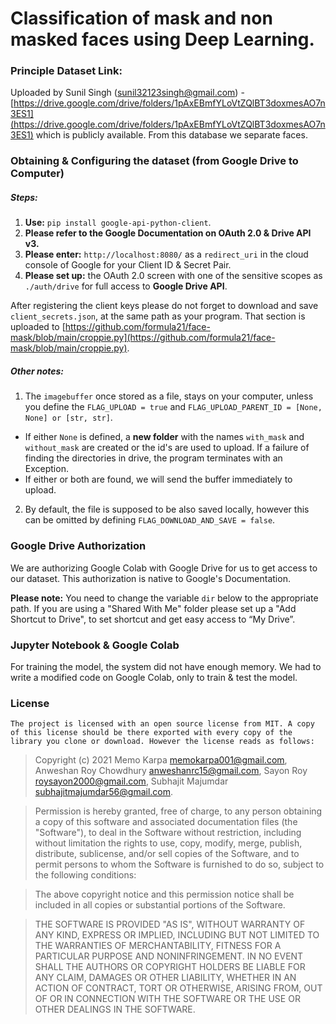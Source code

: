 # Classification of mask and non masked faces using Deep Learning.

### Principle Dataset Link:
Uploaded by Sunil Singh (sunil32123singh@gmail.com) - [https://drive.google.com/drive/folders/1pAxEBmfYLoVtZQlBT3doxmesAO7n3ES1](https://drive.google.com/drive/folders/1pAxEBmfYLoVtZQlBT3doxmesAO7n3ES1) which is publicly available. From this database we separate faces.

### Obtaining & Configuring the dataset (from Google Drive to Computer)

##### Steps:

1. **Use:** `pip install google-api-python-client`.
2. **Please refer to the Google Documentation on OAuth 2.0 & Drive API v3.**
3. **Please enter:** `http://localhost:8080/` as a `redirect_uri` in the cloud console of Google for your Client ID & Secret Pair.
4. **Please set up:** the OAuth 2.0 screen with one of the sensitive scopes as `./auth/drive` for full access to **Google Drive API**.

After registering the client keys please do not forget to download and save `client_secrets.json`, at the same path as your program. That section is uploaded to [https://github.com/formula21/face-mask/blob/main/croppie.py](https://github.com/formula21/face-mask/blob/main/croppie.py).

##### Other notes:

1. The `imagebuffer` once stored as a file, stays on your computer, unless you define the `FLAG_UPLOAD = true` and `FLAG_UPLOAD_PARENT_ID = [None, None] or [str, str]`.
  - If either `None` is defined,  a **new folder** with the names `with_mask` and `without_mask` are created or the id's are used to upload. If a failure of finding the directories in drive, the program terminates with an Exception.
  - If either or both are found, we will send the buffer immediately to upload.
2. By default, the file is supposed to be also saved locally, however this can be omitted by defining `FLAG_DOWNLOAD_AND_SAVE = false`.

### Google Drive Authorization

We are authorizing Google Colab with Google Drive for us to get access to our dataset. This authorization is native to Google's Documentation.

**Please note:** You need to change the variable `dir` below to the appropriate path. If you are using a "Shared With Me" folder please set up a "Add Shortcut to Drive", to set shortcut and get easy access to &ldquo;My Drive&rdquo;.


### Jupyter Notebook & Google Colab

For training the model, the system did not have enough memory. We had to write a modified code on Google Colab, only to train & test the model.

### License

`The project is licensed with an open source license from MIT. A copy of this license should be there exported with every copy of the library you clone or download. However the license reads as follows:`


> Copyright (c) 2021 Memo Karpa <memokarpa001@gmail.com>, Anweshan Roy Chowdhury <anweshanrc15@gmail.com>, Sayon Roy <roysayon2000@gmail.com>,  Subhajit Majumdar <subhajitmajumdar56@gmail.com>.

> Permission is hereby granted, free of charge, to any person obtaining a copy
> of this software and associated documentation files (the "Software"), to deal
> in the Software without restriction, including without limitation the rights
> to use, copy, modify, merge, publish, distribute, sublicense, and/or sell
> copies of the Software, and to permit persons to whom the Software is
> furnished to do so, subject to the following conditions:

> The above copyright notice and this permission notice shall be included in
> all copies or substantial portions of the Software.

> THE SOFTWARE IS PROVIDED "AS IS", WITHOUT WARRANTY OF ANY KIND, EXPRESS OR
> IMPLIED, INCLUDING BUT NOT LIMITED TO THE WARRANTIES OF MERCHANTABILITY,
> FITNESS FOR A PARTICULAR PURPOSE AND NONINFRINGEMENT. IN NO EVENT SHALL THE
> AUTHORS OR COPYRIGHT HOLDERS BE LIABLE FOR ANY CLAIM, DAMAGES OR OTHER
> LIABILITY, WHETHER IN AN ACTION OF CONTRACT, TORT OR OTHERWISE, ARISING FROM,
> OUT OF OR IN CONNECTION WITH THE SOFTWARE OR THE USE OR OTHER DEALINGS IN THE
> SOFTWARE.
